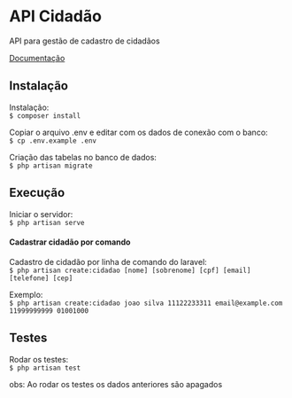 # API Cidadão

API para gestão de cadastro de cidadãos

[Documentação](https://documenter.getpostman.com/view/3825871/UVsSNPef)

## Instalação

Instalação:\
`
$ composer install
`

Copiar o arquivo .env e editar com os dados de conexão com o banco:\
`
$ cp .env.example .env
`

Criação das tabelas no banco de dados:\
`
$ php artisan migrate
`

## Execução

Iniciar o servidor:\
`
$ php artisan serve
`

#### Cadastrar cidadão por comando

Cadastro de cidadão por linha de comando do laravel:\
`
$ php artisan create:cidadao [nome] [sobrenome] [cpf] [email] [telefone] [cep]
`

Exemplo:\
`
$ php artisan create:cidadao joao silva 11122233311 email@example.com 11999999999 01001000
`

## Testes
Rodar os testes:\
`
$ php artisan test
`

obs: Ao rodar os testes os dados anteriores são apagados
